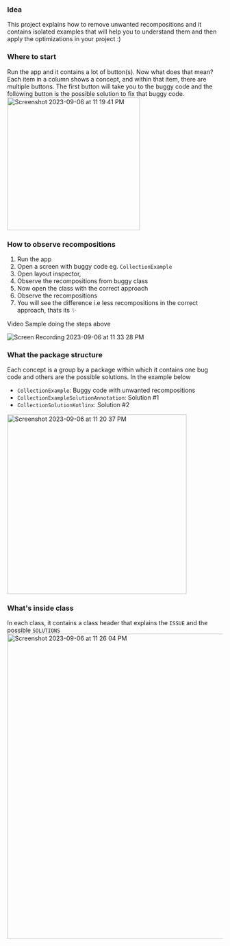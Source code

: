 ### Idea
This project explains how to remove unwanted recompositions and it contains isolated examples that will help you to understand them and then apply the optimizations in your project :)

### Where to start
Run the app and it contains a lot of button(s). Now what does that mean? Each item in a column shows a concept, and within that item, there are multiple buttons. The first button will take you to the buggy code and the following button is the possible solution to fix that buggy code. 
<img width="310" alt="Screenshot 2023-09-06 at 11 19 41 PM" src="https://github.com/hellosagar/ComposePerformance/assets/50016799/99231955-aae8-4089-b6c4-09f342b3c7b6">

### How to observe recompositions
1. Run the app
2. Open a screen with buggy code eg. `CollectionExample`
3. Open layout inspector, 
4. Observe the recompositions from buggy class
5. Now open the class with the correct approach
6. Observe the recompositions 
7. You will see the difference i.e less recompositions in the correct approach, thats its ✨
 
Video Sample doing the steps above


![Screen Recording 2023-09-06 at 11 33 28 PM](https://github.com/hellosagar/ComposePerformance/assets/50016799/c696f731-5e8a-4345-ace4-e018a83d0e8c)



### What the package structure
Each concept is a group by a package within which it contains one bug code and others are the possible solutions. In the example below
- `CollectionExample`: Buggy code with unwanted recompositions
- `CollectionExampleSolutionAnnotation`: Solution #1
- `CollectionSolutionKotlinx`: Solution #2
<img width="419" alt="Screenshot 2023-09-06 at 11 20 37 PM" src="https://github.com/hellosagar/ComposePerformance/assets/50016799/fee24b53-1dda-4ff1-ba6d-c4e76538499a">

### What's inside class
In each class, it contains a class header that explains the `ISSUE` and the possible `SOLUTIONS`
<img width="712" alt="Screenshot 2023-09-06 at 11 26 04 PM" src="https://github.com/hellosagar/ComposePerformance/assets/50016799/ed067a11-be6c-4190-9fae-4fa16b64a862">

